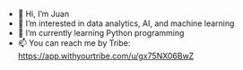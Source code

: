 - 👋 Hi, I’m Juan
- 👀 I’m interested in data analytics, AI, and machine learning
- 🌱 I’m currently learning Python programming
- 📫 You can reach me by Tribe: https://app.withyourtribe.com/u/gx75NX06BwZ

<!---
theoddjuanout/theoddjuanout is a ✨ special ✨ repository because its `README.md` (this file) appears on your GitHub profile.
You can click the Preview link to take a look at your changes.
--->
